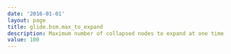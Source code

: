 ```yaml
---
date: '2016-01-01'
layout: page
title: glide.bsm.max_to_expand
description: Maximum number of collapsed nodes to expand at one time 
value: 100
---
```

